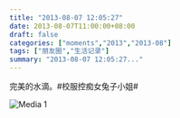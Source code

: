 ```yaml
---
title: "2013-08-07 12:05:27"
date: 2013-08-07T11:00:00+08:00
draft: false
categories: ["moments","2013","2013-08"]
tags: ["朋友圈","生活记录"]
summary: "2013-08-07 12:05:27..."
---
```


完美的水滴。#校服控痴女兔子小姐#

![Media 1](/Moments/photos/2013-08-07/201308071205270.jpg)
